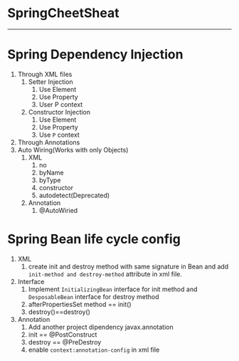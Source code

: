 # SpringCheetSheat
------

# Spring Dependency Injection

1. Through XML files
    1. Setter Injection
        1. Use Element
        2. Use Property
        3. User P context
    2. Constructor Injection
        1. Use Element
        2. Use Property
        3. Use `P` context
2. Through Annotations
3. Auto Wiring(Works with only Objects)
    1. XML
        1. no
        2. byName
        3. byType
        4. constructor
        5. autodetect(Deprecated)
    2. Annotation
        1. @AutoWiried
    

# Spring Bean life cycle config

1. XML
    1. create init and destroy method with same signature in Bean and add `init-method and destroy-method` attribute in xml file.
2. Interface
    1. Implement `InitializingBean` interface for init method and `DesposableBean` interface for destroy method
    2. afterPropertiesSet method == init()
    3. destroy()==destroy()
3. Annotation
    1. Add another project dipendency javax.annotation
    2. init == @PostConstruct
    3. destroy == @PreDestroy
    4. enable `context:annotation-config` in xml file
